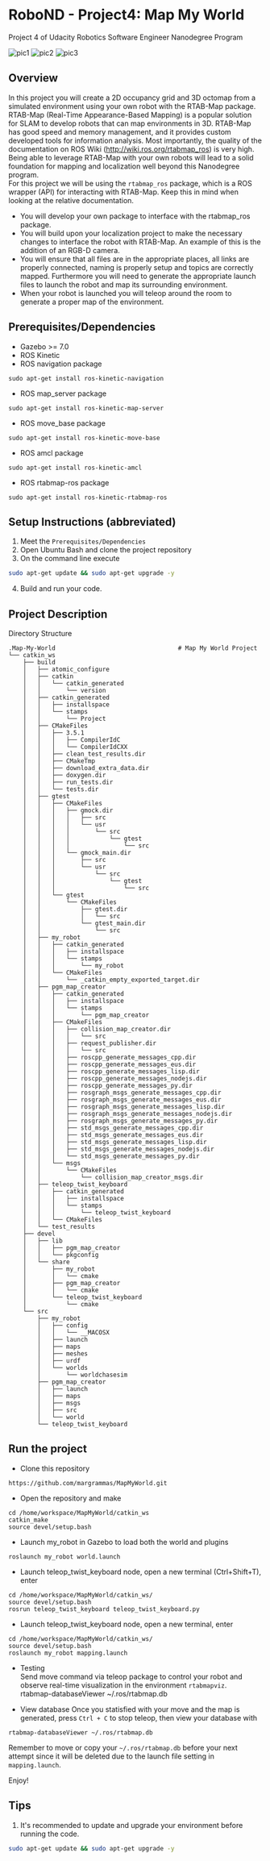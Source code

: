 # RoboND - Project4: Map My World
Project 4 of Udacity Robotics Software Engineer Nanodegree Program

![pic1](pj4_2.png)
![pic2](pj4_1.png) 
![pic3](pj4_3.png) 

## Overview  
In this project you will create a 2D occupancy grid and 3D octomap from a simulated environment using your own robot with the RTAB-Map package.  
RTAB-Map (Real-Time Appearance-Based Mapping) is a popular solution for SLAM to develop robots that can map environments in 3D. RTAB-Map has good speed and memory management, and it provides custom developed tools for information analysis. Most importantly, the quality of the documentation on ROS Wiki (http://wiki.ros.org/rtabmap_ros) is very high. Being able to leverage RTAB-Map with your own robots will lead to a solid foundation for mapping and localization well beyond this Nanodegree program.  
For this project we will be using the `rtabmap_ros` package, which is a ROS wrapper (API) for interacting with RTAB-Map. Keep this in mind when looking at the relative documentation.  
* You will develop your own package to interface with the rtabmap_ros package.  
* You will build upon your localization project to make the necessary changes to interface the robot with RTAB-Map. An example of this is the addition of an RGB-D camera.  
* You will ensure that all files are in the appropriate places, all links are properly connected, naming is properly setup and topics are correctly mapped. Furthermore you will need to generate the appropriate launch files to launch the robot and map its surrounding environment.  
* When your robot is launched you will teleop around the room to generate a proper map of the environment.  

## Prerequisites/Dependencies  
* Gazebo >= 7.0  
* ROS Kinetic  
* ROS navigation package  
```
sudo apt-get install ros-kinetic-navigation
```
* ROS map_server package  
```
sudo apt-get install ros-kinetic-map-server
```
* ROS move_base package  
```
sudo apt-get install ros-kinetic-move-base
```
* ROS amcl package  
```
sudo apt-get install ros-kinetic-amcl
```
* ROS rtabmap-ros package
```
sudo apt-get install ros-kinetic-rtabmap-ros
```

## Setup Instructions (abbreviated)  
1. Meet the `Prerequisites/Dependencies`  
2. Open Ubuntu Bash and clone the project repository  
3. On the command line execute  
```bash
sudo apt-get update && sudo apt-get upgrade -y
```
4. Build and run your code.  

## Project Description  
Directory Structure  
```
.Map-My-World                                  # Map My World Project
└── catkin_ws
    ├── build
    │   ├── atomic_configure
    │   ├── catkin
    │   │   └── catkin_generated
    │   │       └── version
    │   ├── catkin_generated
    │   │   ├── installspace
    │   │   └── stamps
    │   │       └── Project
    │   ├── CMakeFiles
    │   │   ├── 3.5.1
    │   │   │   ├── CompilerIdC
    │   │   │   └── CompilerIdCXX
    │   │   ├── clean_test_results.dir
    │   │   ├── CMakeTmp
    │   │   ├── download_extra_data.dir
    │   │   ├── doxygen.dir
    │   │   ├── run_tests.dir
    │   │   └── tests.dir
    │   ├── gtest
    │   │   ├── CMakeFiles
    │   │   │   ├── gmock.dir
    │   │   │   │   ├── src
    │   │   │   │   └── usr
    │   │   │   │       └── src
    │   │   │   │           └── gtest
    │   │   │   │               └── src
    │   │   │   └── gmock_main.dir
    │   │   │       ├── src
    │   │   │       └── usr
    │   │   │           └── src
    │   │   │               └── gtest
    │   │   │                   └── src
    │   │   └── gtest
    │   │       └── CMakeFiles
    │   │           ├── gtest.dir
    │   │           │   └── src
    │   │           └── gtest_main.dir
    │   │               └── src
    │   ├── my_robot
    │   │   ├── catkin_generated
    │   │   │   ├── installspace
    │   │   │   └── stamps
    │   │   │       └── my_robot
    │   │   └── CMakeFiles
    │   │       └── _catkin_empty_exported_target.dir
    │   ├── pgm_map_creator
    │   │   ├── catkin_generated
    │   │   │   ├── installspace
    │   │   │   └── stamps
    │   │   │       └── pgm_map_creator
    │   │   ├── CMakeFiles
    │   │   │   ├── collision_map_creator.dir
    │   │   │   │   └── src
    │   │   │   ├── request_publisher.dir
    │   │   │   │   └── src
    │   │   │   ├── roscpp_generate_messages_cpp.dir
    │   │   │   ├── roscpp_generate_messages_eus.dir
    │   │   │   ├── roscpp_generate_messages_lisp.dir
    │   │   │   ├── roscpp_generate_messages_nodejs.dir
    │   │   │   ├── roscpp_generate_messages_py.dir
    │   │   │   ├── rosgraph_msgs_generate_messages_cpp.dir
    │   │   │   ├── rosgraph_msgs_generate_messages_eus.dir
    │   │   │   ├── rosgraph_msgs_generate_messages_lisp.dir
    │   │   │   ├── rosgraph_msgs_generate_messages_nodejs.dir
    │   │   │   ├── rosgraph_msgs_generate_messages_py.dir
    │   │   │   ├── std_msgs_generate_messages_cpp.dir
    │   │   │   ├── std_msgs_generate_messages_eus.dir
    │   │   │   ├── std_msgs_generate_messages_lisp.dir
    │   │   │   ├── std_msgs_generate_messages_nodejs.dir
    │   │   │   └── std_msgs_generate_messages_py.dir
    │   │   └── msgs
    │   │       └── CMakeFiles
    │   │           └── collision_map_creator_msgs.dir
    │   ├── teleop_twist_keyboard
    │   │   ├── catkin_generated
    │   │   │   ├── installspace
    │   │   │   └── stamps
    │   │   │       └── teleop_twist_keyboard
    │   │   └── CMakeFiles
    │   └── test_results
    ├── devel
    │   ├── lib
    │   │   ├── pgm_map_creator
    │   │   └── pkgconfig
    │   └── share
    │       ├── my_robot
    │       │   └── cmake
    │       ├── pgm_map_creator
    │       │   └── cmake
    │       └── teleop_twist_keyboard
    │           └── cmake
    └── src
        ├── my_robot
        │   ├── config
        │   │   └── __MACOSX
        │   ├── launch
        │   ├── maps
        │   ├── meshes
        │   ├── urdf
        │   └── worlds
        │       └── worldchasesim
        ├── pgm_map_creator
        │   ├── launch
        │   ├── maps
        │   ├── msgs
        │   ├── src
        │   └── world
        └── teleop_twist_keyboard
```

## Run the project  
* Clone this repository
```
https://github.com/margrammas/MapMyWorld.git
```
* Open the repository and make  
```
cd /home/workspace/MapMyWorld/catkin_ws
catkin_make
source devel/setup.bash
```
* Launch my_robot in Gazebo to load both the world and plugins  
```
roslaunch my_robot world.launch
```  
* Launch teleop_twist_keyboard node, open a new terminal (Ctrl+Shift+T), enter  
```
cd /home/workspace/MapMyWorld/catkin_ws/
source devel/setup.bash
rosrun teleop_twist_keyboard teleop_twist_keyboard.py
```  
* Launch teleop_twist_keyboard node, open a new terminal, enter  
```
cd /home/workspace/MapMyWorld/catkin_ws/
source devel/setup.bash
roslaunch my_robot mapping.launch
```  
* Testing  
Send move command via teleop package to control your robot and observe real-time visualization in the environment `rtabmapviz`.  
rtabmap-databaseViewer ~/.ros/rtabmap.db

* View database
Once you statisfied with your move and the map is generated, press `Ctrl + C` to stop teleop, then view your database with
```
rtabmap-databaseViewer ~/.ros/rtabmap.db
```
Remember to move or copy your `~/.ros/rtabmap.db` before your next attempt since it will be deleted due to the launch file setting in `mapping.launch`.

Enjoy!

## Tips  
1. It's recommended to update and upgrade your environment before running the code.  
```bash
sudo apt-get update && sudo apt-get upgrade -y
```
